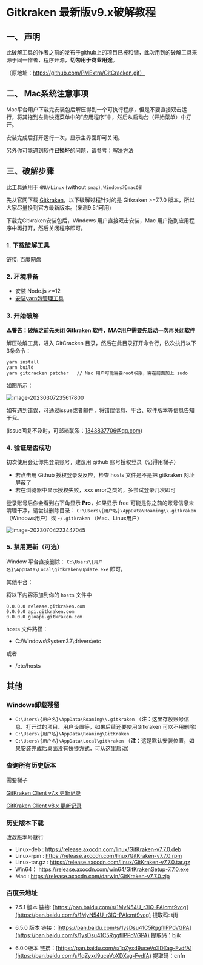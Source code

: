 # Gitkraken 最新版v9.x破解教程

## 一、 声明

此破解工具的作者之前的发布于github上的项目已被和谐，此次用到的破解工具来源于同一作者，程序开源，**切勿用于商业用途**。

（原地址：https://github.com/PMExtra/GitCracken.git）

## 二、 Mac系统注意事项

Mac平台用户下载完安装包后解压得到一个可执行程序，但是不要直接双击运行，将其拖到左侧快捷菜单中的“应用程序”中，然后从启动台（开始菜单）中打开。

安装完成后打开运行一次，显示主界面即可关闭。



另外你可能遇到软件**已损坏**的问题，请参考：[解决方法](https://zhuanlan.zhihu.com/p/114919138)

## 三、破解步骤

此工具适用于 `GNU/Linux` (without `snap`), `Windows`和`macOS`!

先从官网下载 [Gitkraken](https://www.gitkraken.com/download)，以下破解过程针对的是 Gitkraken >=7.7.0 版本，所以大家尽量换到官方最新版本。(亲测9.5.1可用)

下载完Gitkraken安装包后，Windows 用户直接双击安装，Mac 用户拖到应用程序中再打开，然后关闭程序即可。



### 1. 下载破解工具

链接: [百度网盘](https://pan.baidu.com/s/1dFEWCdzVg1bibn3GSYjuTw?pwd=6666)

### 2. 环境准备

- 安装 Node.js >=12
- [安装yarn包管理工具](https://yarn.bootcss.com/docs/install/#mac-stable)

### 3. 开始破解

**⚠️警告：破解之前先关闭 Gitkraken 软件，MAC用户需要先启动一次再关闭软件**

解压破解工具，进入 GitCracken 目录，然后在此目录打开命令行，依次执行以下3条命令：

```bash
yarn install
yarn build
yarn gitcracken patcher   // Mac 用户可能需要root权限，需在前面加上 sudo
```

如图所示：

![image-20230307235617800](https://md-picture-1254350681.cos.ap-beijing.myqcloud.com/gitkraken9.png)

如有遇到错误，可通过issue或者邮件，将错误信息、平台、软件版本等信息告知于我。  

(issue回复不及时，可邮箱联系：1343837706@qq.com)

### 4. 验证是否成功

初次使用会让你先登录账号，建议用 github 账号授权登录（记得用梯子）

- 若点击用 Github 授权登录没反应，检查 hosts 文件是不是把 gitkraken 网址屏蔽了
- 若在浏览器中显示授权失败，xxx error之类的，多尝试登录几次即可

登录账号后你会看到右下角显示 **Pro**，如果显示 free 可能是你之前的账号信息未清理干净，请尝试删除目录： `C:\Users\{用户名}\AppData\Roaming\\.gitkraken` （Windows用户）或  `~/.gitkraken` （Mac、Linux用户）

![image-20230704223447045](https://md-picture-1254350681.cos.ap-beijing.myqcloud.com/202307042234098.png)

### 5. 禁用更新（可选）

Window 平台直接删除： `C:\Users\{用户名}\AppData\Local\gitkraken\Update.exe` 即可。

其他平台：

将以下内容添加到你的 `hosts` 文件中

```
0.0.0.0 release.gitkraken.com
0.0.0.0 api.gitkraken.com
0.0.0.0 gloapi.gitkraken.com
```

hosts 文件路径：

- C:\Windows\System32\drivers\etc

或者 
- /etc/hosts



## 其他

### Windows卸载残留

- `C:\Users\{用户名}\AppData\Roaming\\.gitkraken` （**注**：这里存放账号信息、打开过的项目、用户设置等，如果后续还要使用Gitkraken 可以不用删除）
- `C:\Users\{用户名}\AppData\Roaming\GitKraken` 
- `C:\Users\{用户名}\AppData\Local\gitkraken` （**注**：这是默认安装位置，如果安装完成后桌面没有快捷方式，可从这里启动）

### 查询所有历史版本

需要梯子

[GitKraken Client v7.x 更新记录](https://help.gitkraken.com/gitkraken-client/7x/)

[GitKraken Client v8.x 更新记录](https://help.gitkraken.com/gitkraken-client/8x/)

### 历史版本下载

改改版本号就行

- Linux-deb : https://release.axocdn.com/linux/GitKraken-v7.7.0.deb
- Linux-rpm : https://release.axocdn.com/linux/GitKraken-v7.7.0.rpm
- Linux-tar.gz : https://release.axocdn.com/linux/GitKraken-v7.7.0.tar.gz
- Win64： https://release.axocdn.com/win64/GitKrakenSetup-7.7.0.exe
- Mac : https://release.axocdn.com/darwin/GitKraken-v7.7.0.zip

### 百度云地址

- 7.5.1 版本
链接: [https://pan.baidu.com/s/1MyN54U_r3lQ-PAIcmt9vcg](https://pan.baidu.com/s/1MyN54U_r3lQ-PAIcmt9vcg) 
提取码: tjfj 

- 6.5.0 版本
链接：[https://pan.baidu.com/s/1ysDsu41C5RggfllPPoVGPA](https://pan.baidu.com/s/1ysDsu41C5RggfllPPoVGPA)
提取码：bjik

- 6.0.0版本
链接：[https://pan.baidu.com/s/1qZyxd9uceVoXDXag-FvdfA](https://pan.baidu.com/s/1qZyxd9uceVoXDXag-FvdfA)
提取码：cnfn

